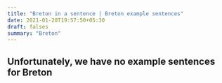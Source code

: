 ```yaml
---
title: "Breton in a sentence | Breton example sentences"
date: 2021-01-20T19:57:50+05:30
draft: falses
summary: "Breton"
---
```

## Unfortunately, we have no example sentences for Breton                 

